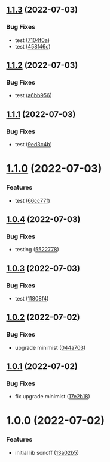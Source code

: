## [1.1.3](https://github.com/lucas-eduardo/sonoff/compare/v1.1.2...v1.1.3) (2022-07-03)


### Bug Fixes

* test ([7104f0a](https://github.com/lucas-eduardo/sonoff/commit/7104f0a6dbe996e51086bf47797ccdc33d0b1430))
* test ([458f46c](https://github.com/lucas-eduardo/sonoff/commit/458f46cf20e57867ad8c0cc8983f221e17524191))

## [1.1.2](https://github.com/lucas-eduardo/sonoff/compare/v1.1.1...v1.1.2) (2022-07-03)


### Bug Fixes

* test ([a6bb956](https://github.com/lucas-eduardo/sonoff/commit/a6bb956a53b5fa7fc01985250fafe6488bb6dd21))

## [1.1.1](https://github.com/lucas-eduardo/sonoff/compare/v1.1.0...v1.1.1) (2022-07-03)


### Bug Fixes

* test ([9ed3c4b](https://github.com/lucas-eduardo/sonoff/commit/9ed3c4b734c265552bf5c677063ab60f0f9cbbba))

# [1.1.0](https://github.com/lucas-eduardo/sonoff/compare/v1.0.4...v1.1.0) (2022-07-03)


### Features

* test ([66cc77f](https://github.com/lucas-eduardo/sonoff/commit/66cc77f61a7b8c687c26fec84957bfa402761d77))

## [1.0.4](https://github.com/lucas-eduardo/sonoff/compare/v1.0.3...v1.0.4) (2022-07-03)


### Bug Fixes

* testing ([5522778](https://github.com/lucas-eduardo/sonoff/commit/55227782cae9ab86af08a6ec4eada8d15d6c1067))

## [1.0.3](https://github.com/lucas-eduardo/sonoff/compare/v1.0.2...v1.0.3) (2022-07-03)


### Bug Fixes

* test ([11808f4](https://github.com/lucas-eduardo/sonoff/commit/11808f4752da0f849367bd423e3f59f2fdce2c54))

## [1.0.2](https://github.com/lucas-eduardo/sonoff/compare/v1.0.1...v1.0.2) (2022-07-02)


### Bug Fixes

* upgrade minimist ([044a703](https://github.com/lucas-eduardo/sonoff/commit/044a703004a0d4d92fa7f5c28062444d8a59dfaf))

## [1.0.1](https://github.com/lucas-eduardo/sonoff/compare/v1.0.0...v1.0.1) (2022-07-02)


### Bug Fixes

* fix upgrade minimist ([17e2b18](https://github.com/lucas-eduardo/sonoff/commit/17e2b18b692c4f3aa05a79337a5d2b40c1daed5e))

# 1.0.0 (2022-07-02)


### Features

* initial lib sonoff ([13a02b5](https://github.com/lucas-eduardo/sonoff/commit/13a02b5510d7e78b092baa42698a3a2f14497db2))
